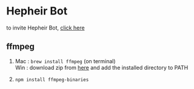# Hepheir Bot

to invite Hepheir Bot, [click here](https://discordapp.com/oauth2/authorize?client_id=470655211149590528&scope=bot&permissions=2134240503)

## ffmpeg
1.  Mac : `brew install ffmpeg` (on terminal)  
Win : download zip from [here](https://ffmpeg.zeranoe.com/builds/) and add the installed directory to PATH 

2. `npm install ffmpeg-binaries`